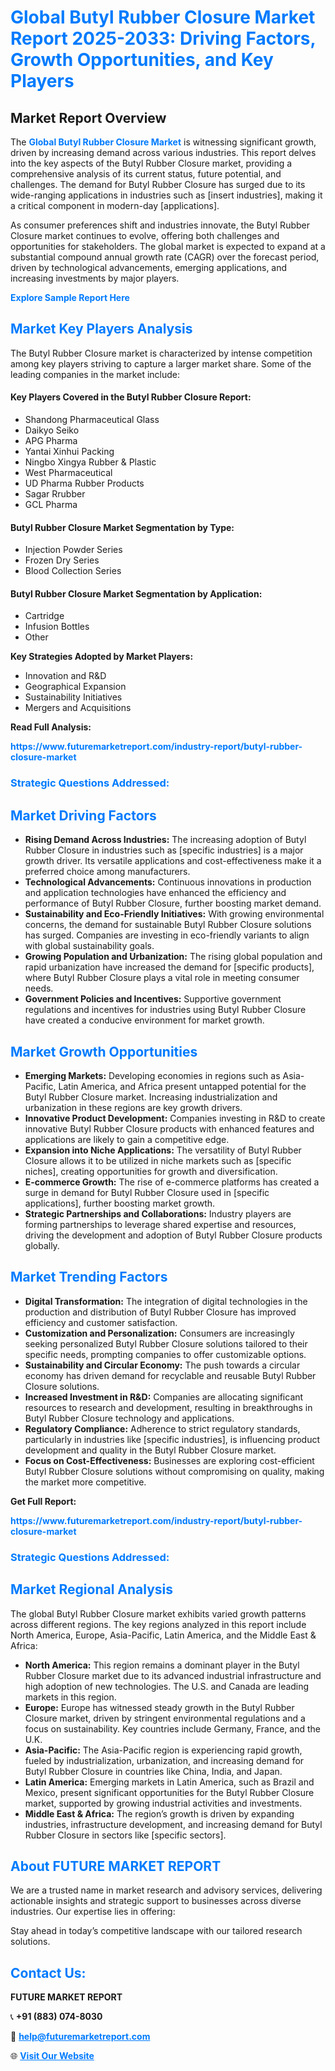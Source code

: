 <h1 style="color: #007BFF;">Global Butyl Rubber Closure Market Report 2025-2033: Driving Factors, Growth Opportunities, and Key Players</h1>

<section id="overview">
<h2>Market Report Overview</h2>
<p>The <a href="https://www.futuremarketreport.com/industry-report/butyl-rubber-closure-market" style="color: #007BFF; text-decoration: none;"><strong>Global Butyl Rubber Closure Market</strong></a> is witnessing significant growth, driven by increasing demand across various industries. This report delves into the key aspects of the Butyl Rubber Closure market, providing a comprehensive analysis of its current status, future potential, and challenges. The demand for Butyl Rubber Closure has surged due to its wide-ranging applications in industries such as [insert industries], making it a critical component in modern-day [applications].</p>
<p>As consumer preferences shift and industries innovate, the Butyl Rubber Closure market continues to evolve, offering both challenges and opportunities for stakeholders. The global market is expected to expand at a substantial compound annual growth rate (CAGR) over the forecast period, driven by technological advancements, emerging applications, and increasing investments by major players.</p>
</section>

<section id="overview">
<p><a href="https://www.futuremarketreport.com/request-sample/reportId=46304" style="color: #007BFF; text-decoration: none;"><strong>Explore Sample Report Here</strong></a></p>
</section>

<section id="key-players">
<h2 style="color: #007BFF;">Market Key Players Analysis</h2>
<p>The Butyl Rubber Closure market is characterized by intense competition among key players striving to capture a larger market share. Some of the leading companies in the market include:</p>
<h4>Key Players Covered in the Butyl Rubber Closure Report:</h4>
<ul><li>Shandong Pharmaceutical Glass</li><li>Daikyo Seiko</li><li>APG Pharma</li><li>Yantai Xinhui Packing</li><li>Ningbo Xingya Rubber &amp; Plastic</li><li>West Pharmaceutical</li><li>UD Pharma Rubber Products</li><li>Sagar Rrubber</li><li>GCL Pharma</li></ul>
<h4>Butyl Rubber Closure Market Segmentation by Type:</h4>
<ul><li>Injection Powder Series</li><li>Frozen Dry Series</li><li>Blood Collection Series</li></ul>

<h4>Butyl Rubber Closure Market Segmentation by Application:</h4>
<ul><li>Cartridge</li><li>Infusion Bottles</li><li>Other</li></ul>
<p><strong>Key Strategies Adopted by Market Players:</strong></p>
<ul>
<li>Innovation and R&D</li>
<li>Geographical Expansion</li>
<li>Sustainability Initiatives</li>
<li>Mergers and Acquisitions</li>
</ul>
</section>

<section>
<p><strong>Read Full Analysis: </strong></p><a href="https://www.futuremarketreport.com/industry-report/butyl-rubber-closure-market" style="color: #007BFF; text-decoration: none;"><strong>https://www.futuremarketreport.com/industry-report/butyl-rubber-closure-market</strong></a>
<h3 style="color: #007BFF;">Strategic Questions Addressed:</h3>
</section>

<section id="driving-factors">
<h2 style="color: #007BFF;">Market Driving Factors</h2>
<ul>
<li><strong>Rising Demand Across Industries:</strong> The increasing adoption of Butyl Rubber Closure in industries such as [specific industries] is a major growth driver. Its versatile applications and cost-effectiveness make it a preferred choice among manufacturers.</li>
<li><strong>Technological Advancements:</strong> Continuous innovations in production and application technologies have enhanced the efficiency and performance of Butyl Rubber Closure, further boosting market demand.</li>
<li><strong>Sustainability and Eco-Friendly Initiatives:</strong> With growing environmental concerns, the demand for sustainable Butyl Rubber Closure solutions has surged. Companies are investing in eco-friendly variants to align with global sustainability goals.</li>
<li><strong>Growing Population and Urbanization:</strong> The rising global population and rapid urbanization have increased the demand for [specific products], where Butyl Rubber Closure plays a vital role in meeting consumer needs.</li>
<li><strong>Government Policies and Incentives:</strong> Supportive government regulations and incentives for industries using Butyl Rubber Closure have created a conducive environment for market growth.</li>
</ul>
</section>

<section id="growth-opportunities">
<h2 style="color: #007BFF;">Market Growth Opportunities</h2>
<ul>
<li><strong>Emerging Markets:</strong> Developing economies in regions such as Asia-Pacific, Latin America, and Africa present untapped potential for the Butyl Rubber Closure market. Increasing industrialization and urbanization in these regions are key growth drivers.</li>
<li><strong>Innovative Product Development:</strong> Companies investing in R&D to create innovative Butyl Rubber Closure products with enhanced features and applications are likely to gain a competitive edge.</li>
<li><strong>Expansion into Niche Applications:</strong> The versatility of Butyl Rubber Closure allows it to be utilized in niche markets such as [specific niches], creating opportunities for growth and diversification.</li>
<li><strong>E-commerce Growth:</strong> The rise of e-commerce platforms has created a surge in demand for Butyl Rubber Closure used in [specific applications], further boosting market growth.</li>
<li><strong>Strategic Partnerships and Collaborations:</strong> Industry players are forming partnerships to leverage shared expertise and resources, driving the development and adoption of Butyl Rubber Closure products globally.</li>
</ul>
</section>

<section id="trending-factors">
<h2 style="color: #007BFF;">Market Trending Factors</h2>
<ul>
<li><strong>Digital Transformation:</strong> The integration of digital technologies in the production and distribution of Butyl Rubber Closure has improved efficiency and customer satisfaction.</li>
<li><strong>Customization and Personalization:</strong> Consumers are increasingly seeking personalized Butyl Rubber Closure solutions tailored to their specific needs, prompting companies to offer customizable options.</li>
<li><strong>Sustainability and Circular Economy:</strong> The push towards a circular economy has driven demand for recyclable and reusable Butyl Rubber Closure solutions.</li>
<li><strong>Increased Investment in R&D:</strong> Companies are allocating significant resources to research and development, resulting in breakthroughs in Butyl Rubber Closure technology and applications.</li>
<li><strong>Regulatory Compliance:</strong> Adherence to strict regulatory standards, particularly in industries like [specific industries], is influencing product development and quality in the Butyl Rubber Closure market.</li>
<li><strong>Focus on Cost-Effectiveness:</strong> Businesses are exploring cost-efficient Butyl Rubber Closure solutions without compromising on quality, making the market more competitive.</li>
</ul>
</section>

<section>
<p><strong>Get Full Report: </strong></p><a href="https://www.futuremarketreport.com/industry-report/butyl-rubber-closure-market" style="color: #007BFF; text-decoration: none;"><strong>https://www.futuremarketreport.com/industry-report/butyl-rubber-closure-market</strong></a>
<h3 style="color: #007BFF;">Strategic Questions Addressed:</h3>
</section>


<section id="regional-analysis">
<h2 style="color: #007BFF;">Market Regional Analysis</h2>
<p>The global Butyl Rubber Closure market exhibits varied growth patterns across different regions. The key regions analyzed in this report include North America, Europe, Asia-Pacific, Latin America, and the Middle East & Africa:</p>
<ul>
<li><strong>North America:</strong> This region remains a dominant player in the Butyl Rubber Closure market due to its advanced industrial infrastructure and high adoption of new technologies. The U.S. and Canada are leading markets in this region.</li>
<li><strong>Europe:</strong> Europe has witnessed steady growth in the Butyl Rubber Closure market, driven by stringent environmental regulations and a focus on sustainability. Key countries include Germany, France, and the U.K.</li>
<li><strong>Asia-Pacific:</strong> The Asia-Pacific region is experiencing rapid growth, fueled by industrialization, urbanization, and increasing demand for Butyl Rubber Closure in countries like China, India, and Japan.</li>
<li><strong>Latin America:</strong> Emerging markets in Latin America, such as Brazil and Mexico, present significant opportunities for the Butyl Rubber Closure market, supported by growing industrial activities and investments.</li>
<li><strong>Middle East & Africa:</strong> The region’s growth is driven by expanding industries, infrastructure development, and increasing demand for Butyl Rubber Closure in sectors like [specific sectors].</li>
</ul>
</section>

<footer>
<h2 style="color: #007BFF;">About FUTURE MARKET REPORT</h2>
<p>We are a trusted name in market research and advisory services, delivering actionable insights and strategic support to businesses across diverse industries. Our expertise lies in offering:</p>

<p>Stay ahead in today’s competitive landscape with our tailored research solutions.</p>

<h2 style="color: #007BFF;">Contact Us:</h2>
<p><strong>FUTURE MARKET REPORT</strong></p>
<p>📞 <strong>+91 (883) 074-8030</strong></p>
<p>📧 <strong><a href="mailto:help@futuremarketreport.com" style="color: #007BFF;">help@futuremarketreport.com</a></strong></p>
<p>🌐 <strong><a href="https://www.futuremarketreport.com/" style="color: #007BFF;">Visit Our Website</a></strong></p>
</footer>